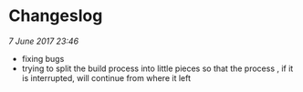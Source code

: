 # Changeslog

*7 June 2017 23:46*

* fixing bugs
* trying to split the build process into little pieces so that the process , if it is interrupted, will continue from where it left
